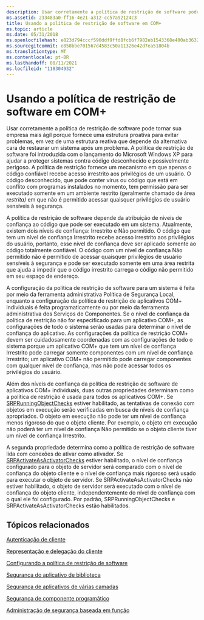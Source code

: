 ```yaml
---
description: Usar corretamente a política de restrição de software pode tornar sua empresa mais ágil porque fornece uma estrutura proativa para evitar problemas, em vez de uma estrutura reativa que depende da alternativa cara de restaurar um sistema após um problema. A política de restrição de software foi introduzida com o lançamento do Microsoft Windows XP para ajudar a proteger sistemas contra código desconhecido e possivelmente perigoso. A política de restrição fornece um mecanismo em que apenas o código confiável recebe privilégios irrestritos a um usuário. O código desconhecido, que pode conter vírus ou código que está em conflito com programas instalados no momento, tem permissão para ser executado somente em um ambiente restrito (geralmente chamado de área restrita) em que não é permitido acessar quaisquer privilégios de usuário sensíveis à segurança.
ms.assetid: 233483a0-ff16-4e21-a312-cc57a92124c3
title: Usando a política de restrição de software em COM+
ms.topic: article
ms.date: 05/31/2018
ms.openlocfilehash: e823d794cccf590ddf9ffd8fcb6f7982eb1543368e400ab3632601ec3a2b96e9
ms.sourcegitcommit: e858bbe701567d4583c50a11326e42d7ea51804b
ms.translationtype: MT
ms.contentlocale: pt-BR
ms.lasthandoff: 08/11/2021
ms.locfileid: "118304932"
---
```

# <a name="using-the-software-restriction-policy-in-com"></a>Usando a política de restrição de software em COM+

Usar corretamente a política de restrição de software pode tornar sua empresa mais ágil porque fornece uma estrutura proativa para evitar problemas, em vez de uma estrutura reativa que depende da alternativa cara de restaurar um sistema após um problema. A política de restrição de software foi introduzida com o lançamento do Microsoft Windows XP para ajudar a proteger sistemas contra código desconhecido e possivelmente perigoso. A política de restrição fornece um mecanismo em que apenas o código confiável recebe acesso irrestrito aos privilégios de um usuário. O código desconhecido, que pode conter vírus ou código que está em conflito com programas instalados no momento, tem permissão para ser executado somente em um ambiente restrito (geralmente chamado de área *restrita)* em que não é permitido acessar quaisquer privilégios de usuário sensíveis à segurança.

A política de restrição de software depende da atribuição de níveis de confiança ao código que pode ser executado em um sistema. Atualmente, existem dois níveis de confiança: Irrestrito e Não permitido. O código que tem um nível de confiança Irrestrito recebe acesso irrestrito aos privilégios do usuário, portanto, esse nível de confiança deve ser aplicado somente ao código totalmente confiável. O código com um nível de confiança Não permitido não é permitido de acessar quaisquer privilégios de usuário sensíveis à segurança e pode ser executado somente em uma área restrita que ajuda a impedir que o código irrestrito carrega o código não permitido em seu espaço de endereço.

A configuração da política de restrição de software para um sistema é feita por meio da ferramenta administrativa Política de Segurança Local, enquanto a configuração da política de restrição de aplicativos COM+ individuais é feita programaticamente ou por meio da ferramenta administrativa dos Serviços de Componentes. Se o nível de confiança da política de restrição não for especificado para um aplicativo COM+, as configurações de todo o sistema serão usadas para determinar o nível de confiança do aplicativo. As configurações da política de restrição COM+ devem ser cuidadosamente coordenadas com as configurações de todo o sistema porque um aplicativo COM+ que tem um nível de confiança Irrestrito pode carregar somente componentes com um nível de confiança Irrestrito; um aplicativo COM+ não permitido pode carregar componentes com qualquer nível de confiança, mas não pode acessar todos os privilégios do usuário.

Além dos níveis de confiança da política de restrição de software de aplicativos COM+ individuais, duas outras propriedades determinam como a política de restrição é usada para todos os aplicativos COM+. Se [SRPRunningObjectChecks](/windows/desktop/com/srprunningobjectchecks) estiver habilitado, as tentativas de conexão com objetos em execução serão verificadas em busca de níveis de confiança apropriados. O objeto em execução não pode ter um nível de confiança menos rigoroso do que o objeto cliente. Por exemplo, o objeto em execução não poderá ter um nível de confiança Não permitido se o objeto cliente tiver um nível de confiança Irrestrito.

A segunda propriedade determina como a política de restrição de software lida com conexões de ativar como ativador. Se [SRPActivateAsActivatorChecks](/windows/desktop/com/srpactivateasactivatorchecks) estiver habilitado, o nível de confiança configurado para o objeto de servidor será comparado com o nível de confiança do objeto cliente e o nível de confiança mais rigoroso será usado para executar o objeto de servidor. Se SRPActivateAsActivatorChecks não estiver habilitado, o objeto de servidor será executado com o nível de confiança do objeto cliente, independentemente do nível de confiança com o qual ele foi configurado. Por padrão, SRPRunningObjectChecks e SRPActivateAsActivatorChecks estão habilitados.

## <a name="related-topics"></a>Tópicos relacionados

<dl> <dt>

[Autenticação de cliente](client-authentication.md)
</dt> <dt>

[Representação e delegação do cliente](client-impersonation-and-delegation.md)
</dt> <dt>

[Configurando a política de restrição de software](configuring-the-software-restriction-policy.md)
</dt> <dt>

[Segurança do aplicativo de biblioteca](library-application-security.md)
</dt> <dt>

[Segurança de aplicativos de várias camadas](multi-tier-application-security.md)
</dt> <dt>

[Segurança de componente programático](programmatic-component-security.md)
</dt> <dt>

[Administração de segurança baseada em função](role-based-security-administration.md)
</dt> </dl>

 

 
